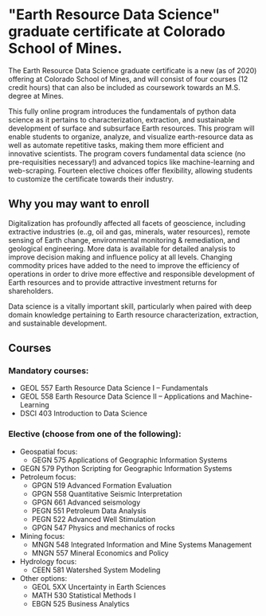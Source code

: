 # "Earth Resource Data Science" graduate certificate at Colorado School of Mines.

The Earth Resource Data Science graduate certificate is a new (as of 2020) offering at Colorado School of Mines, and will consist of four courses (12 credit hours) that can also be included as coursework towards an M.S. degree at Mines.

This fully online program introduces the fundamentals of python data science as it pertains to characterization, extraction, and sustainable development of surface and subsurface Earth resources. This program will enable students to organize, analyze, and visualize earth-resource data as well as automate repetitive tasks, making them more efficient and innovative scientists. The program covers fundamental data science (no pre-requisities necessary!) and advanced topics like machine-learning and web-scraping. Fourteen elective choices offer flexibility, allowing students to customize the certificate towards their industry.

## Why you may want to enroll
Digitalization has profoundly affected all facets of geoscience, including extractive industries (e..g, oil and gas, minerals, water resources), remote sensing of Earth change, environmental monitoring & remediation, and geological engineering. More data is available for detailed analysis to improve decision making and influence policy at all levels. Changing commodity prices have added to the need to improve the efficiency of operations in order to drive more effective and responsible development of Earth resources and to provide attractive investment returns for shareholders.

Data science is a vitally important skill, particularly when paired with deep domain knowledge pertaining to Earth resource characterization, extraction, and sustainable development.

## Courses
### Mandatory courses:
- GEOL 557 	Earth Resource Data Science I – Fundamentals
- GEOL 558 	Earth Resource Data Science II – Applications and Machine-Learning
- DSCI 403 	Introduction to Data Science

### Elective (choose from one of the following):
- Geospatial focus:
  - GEGN 575	Applications of Geographic Information Systems
- GEGN 579	Python Scripting for Geographic Information Systems
- Petroleum focus:
  - GPGN 519 	Advanced Formation Evaluation
  - GPGN 558 	Quantitative Seismic Interpretation
  - GPGN 661	Advanced seismology
  - PEGN 551	Petroleum Data Analysis
  - PEGN 522	Advanced Well Stimulation
  - GPGN 547	Physics and mechanics of rocks
- Mining focus:
  - MNGN 548	Integrated Information and Mine Systems Management
  - MNGN 557	Mineral Economics and Policy
- Hydrology focus:
  - CEEN 581	Watershed System Modeling
- Other options:
  - GEOL 5XX	Uncertainty in Earth Sciences
  - MATH 530 	Statistical Methods I
  - EBGN 525	Business Analytics
